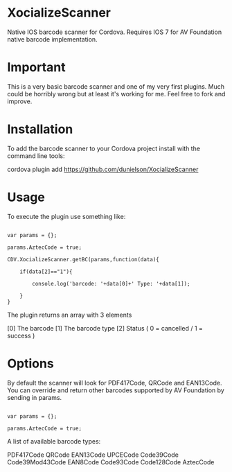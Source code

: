 XocializeScanner
================

Native IOS barcode scanner for Cordova.  Requires IOS 7 for AV Foundation native barcode implementation.

Important
=========

This is a very basic barcode scanner and one of my very first plugins.  Much could be horribly wrong but at least it's working for me.  Feel free to fork and improve.

Installation
============

To add the barcode scanner to your Cordova project install with the command line tools:

cordova plugin add https://github.com/dunielson/XocializeScanner

Usage
=====

To execute the plugin use something like:


```

var params = {};
		
params.AztecCode = true;

CDV.XocializeScanner.getBC(params,function(data){

    if(data[2]=="1"){

        console.log('barcode: '+data[0]+' Type: '+data[1]);

    }
}

```

The plugin returns an array with 3 elements 

[0] The barcode
[1] The barcode type
[2] Status ( 0 = cancelled / 1 = success )

Options
=======

By default the scanner will look for PDF417Code, QRCode	and EAN13Code.  You can override and return other barcodes supported by AV Foundation by sending in params.

````

var params = {};
		
params.AztecCode = true;

````

A list of available barcode types:

PDF417Code
QRCode
EAN13Code
UPCECode
Code39Code
Code39Mod43Code
EAN8Code
Code93Code
Code128Code
AztecCode